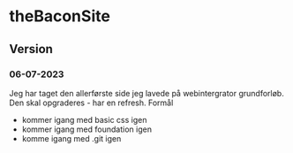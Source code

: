 # theBaconSite

## Version

### 06-07-2023

Jeg har taget den allerførste side jeg lavede på webintergrator grundforløb.
Den skal opgraderes - har en refresh.
Formål

- kommer igang med basic css igen
- kommer igang med foundation igen
- komme igang med .git igen
